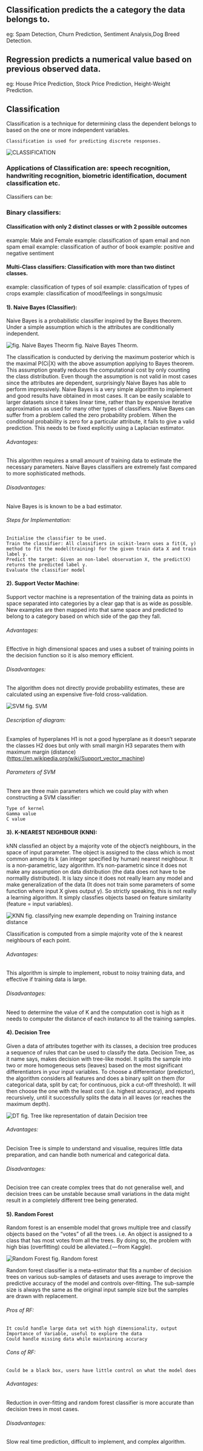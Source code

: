 ## Classification predicts the a category the data belongs to.
eg: Spam Detection, Churn Prediction, Sentiment Analysis,Dog Breed Detection.

## Regression predicts a numerical value based on previous observed data.
eg: House Price Prediction, Stock Price Prediction, Height-Weight Prediction.

## Classification
Classification is a technique for determining class the dependent belongs to based on the one or more independent variables.
                    
    Classification is used for predicting discrete responses.
 ![CLASSIFICATION](https://cdn-images-1.medium.com/max/800/1*QXttMMjauSK-XJ04AJBYsg.png)
### Applications of Classification are: speech recognition, handwriting recognition, biometric identification, document classification etc.
Classifiers can be:

### Binary classifiers: 
#### Classification with only 2 distinct classes or with 2 possible outcomes
example: Male and Female
example: classification of spam email and non spam email
example: classification of author of book
example: positive and negative sentiment

#### Multi-Class classifiers: Classification with more than two distinct classes.
example: classification of types of soil
example: classification of types of crops
example: classification of mood/feelings in songs/music
#### 1). Naive Bayes (Classifier):
Naive Bayes is a probabilistic classifier inspired by the Bayes theorem. Under a simple assumption which is the attributes are conditionally independent.

![fig. Naive Bayes Theorm](https://cdn-images-1.medium.com/max/800/0*U3LlC4m7PO5sqq9Q.png)
 fig. Naive Bayes Theorm.      
         
The classification is conducted by deriving the maximum posterior which is the maximal P(Ci|X) with the above assumption applying to Bayes theorem. This assumption greatly reduces the computational cost by only counting the class distribution. Even though the assumption is not valid in most cases since the attributes are dependent, surprisingly Naive Bayes has able to perform impressively.
Naive Bayes is a very simple algorithm to implement and good results have obtained in most cases. It can be easily scalable to larger datasets since it takes linear time, rather than by expensive iterative approximation as used for many other types of classifiers.
Naive Bayes can suffer from a problem called the zero probability problem. When the conditional probability is zero for a particular attribute, it fails to give a valid prediction. This needs to be fixed explicitly using a Laplacian estimator.
###### Advantages:
This algorithm requires a small amount of training data to estimate the necessary parameters. Naive Bayes classifiers are extremely fast compared to more sophisticated methods.
###### Disadvantages: 
Naive Bayes is is known to be a bad estimator.
###### Steps for Implementation:

    Initialise the classifier to be used.
    Train the classifier: All classifiers in scikit-learn uses a fit(X, y) method to fit the model(training) for the given train data X and train label y.
    Predict the target: Given an non-label observation X, the predict(X) returns the predicted label y.
    Evaluate the classifier model

#### 2). Support Vector Machine:
Support vector machine is a representation of the training data as points in space separated into categories by a clear gap that is as wide as possible. New examples are then mapped into that same space and predicted to belong to a category based on which side of the gap they fall.
###### Advantages:
Effective in high dimensional spaces and uses a subset of training points in the decision function so it is also memory efficient.
###### Disadvantages: 
The algorithm does not directly provide probability estimates, these are calculated using an expensive five-fold cross-validation.

![SVM](https://cdn-images-1.medium.com/max/800/0*G9Ql7oiZQV49tPN4.png)
fig. SVM

###### Description of diagram:
Examples of hyperplanes
H1 is not a good hyperplane as it doesn’t separate the classes
H2 does but only with small margin
H3 separates them with maximum margin (distance)
(https://en.wikipedia.org/wiki/Support_vector_machine)
###### Parameters of SVM
There are three main parameters which we could play with when constructing a SVM classifier:

    Type of kernel
    Gamma value
    C value

#### 3). K-NEAREST NEIGHBOUR (KNN):
kNN classfied an object by a majority vote of the object’s neighbours, in the space of input parameter. The object is assigned to the class which is most common among its k (an integer specified by human) nearest neighbour.
It is a non-parametric, lazy algorithm. It’s non-parametric since it does not make any assumption on data distribution (the data does not have to be normallly distributed). It is lazy since it does not really learn any model and make generalization of the data (It does not train some parameters of some function where input X gives output y).
So strictly speaking, this is not really a learning algorithm. It simply classfies objects based on feature similarity (feature = input variables).

![KNN](https://cdn-images-1.medium.com/max/800/0*2m7ZxmT2VVyBSiqk.png)
fig. classifying new example depending on Training instance distance

Classification is computed from a simple majority vote of the k nearest neighbours of each point.
###### Advantages:
This algorithm is simple to implement, robust to noisy training data, and effective if training data is large.
###### Disadvantages: 
Need to determine the value of K and the computation cost is high as it needs to computer the distance of each instance to all the training samples.

#### 4). Decision Tree
Given a data of attributes together with its classes, a decision tree produces a sequence of rules that can be used to classify the data.
Decision Tree, as it name says, makes decision with tree-like model. It splits the sample into two or more homogeneous sets (leaves) based on the most significant differentiators in your input variables. To choose a differentiator (predictor), the algorithm considers all features and does a binary split on them (for categorical data, split by cat; for continuous, pick a cut-off threshold). It will then choose the one with the least cost (i.e. highest accuracy), and repeats recursively, until it successfully splits the data in all leaves (or reaches the maximum depth).

![DT](https://cdn-images-1.medium.com/max/800/0*g2wMHxXJFZOSS8As.png)
fig. Tree like representation of datain Decision tree

###### Advantages:
Decision Tree is simple to understand and visualise, requires little data preparation, and can handle both numerical and categorical data.

###### Disadvantages:
Decision tree can create complex trees that do not generalise well, and decision trees can be unstable because small variations in the data might result in a completely different tree being generated.

#### 5). Random Forest
Random forest is an ensemble model that grows multiple tree and classify objects based on the “votes” of all the trees. i.e. An object is assigned to a class that has most votes from all the trees. By doing so, the problem with high bias (overfitting) could be alleviated.( — from Kaggle).

![Random Forest](https://cdn-images-1.medium.com/max/800/1*i0o8mjFfCn-uD79-F1Cqkw.png)
fig. Random forest

Random forest classifier is a meta-estimator that fits a number of decision trees on various sub-samples of datasets and uses average to improve the predictive accuracy of the model and controls over-fitting. The sub-sample size is always the same as the original input sample size but the samples are drawn with replacement.

###### Pros of RF:

    It could handle large data set with high dimensionality, output Importance of Variable, useful to explore the data
    Could handle missing data while maintaining accuracy

###### Cons of RF:

    Could be a black box, users have little control on what the model does

###### Advantages:
Reduction in over-fitting and random forest classifier is more accurate than decision trees in most cases.

###### Disadvantages:
Slow real time prediction, difficult to implement, and complex algorithm.         


